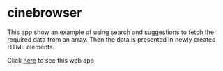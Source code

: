 # cinebrowser
This app show an example of using search and suggestions to fetch the required data from an array.
Then the data is presented in newly created HTML elements.

Click [here](https://y-fedorenko.github.io/cinebrowser/) to see this web app  